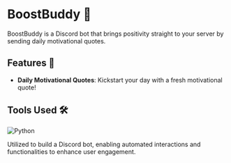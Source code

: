 # BoostBuddy 🚀


BoostBuddy is a Discord bot that brings positivity straight to your server by sending daily motivational quotes.

## Features 🌟

- **Daily Motivational Quotes**: Kickstart your day with a fresh motivational quote!


## Tools Used 🛠️

![Python](https://img.shields.io/badge/Python-3776AB?style=for-the-badge&logo=python&logoColor=white)

Utilized to build a Discord bot, enabling automated interactions and functionalities to enhance user engagement.


